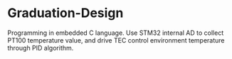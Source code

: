 # Graduation-Design
Programming in embedded C language. Use STM32 internal AD to collect PT100 temperature value, and drive TEC control environment temperature through PID algorithm.
